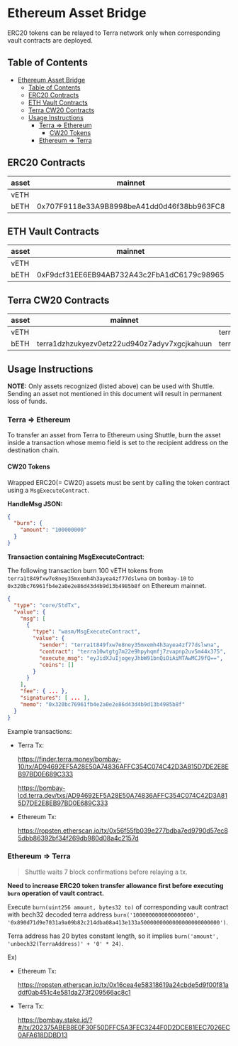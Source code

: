 # Ethereum Asset Bridge

ERC20 tokens can be relayed to Terra network only when corresponding vault contracts are deployed.

## Table of Contents

- [Ethereum Asset Bridge](#ethereum-asset-bridge)
  - [Table of Contents](#table-of-contents)
  - [ERC20 Contracts](#erc20-contracts)
  - [ETH Vault Contracts](#eth-vault-contracts)
  - [Terra CW20 Contracts](#terra-cw20-contracts)
  - [Usage Instructions](#usage-instructions)
    - [Terra => Ethereum](#terra--ethereum)
      - [CW20 Tokens](#cw20-tokens)
    - [Ethereum => Terra](#ethereum--terra)


## ERC20 Contracts
| asset | mainnet                                    | ropsten                                    |
| ----- | ------------------------------------------ | ------------------------------------------ |
| vETH  |                                            | 0xc778417E063141139Fce010982780140Aa0cD5Ab |
| bETH  | 0x707F9118e33A9B8998beA41dd0d46f38bb963FC8 | 0xA60100d5e12E9F83c1B04997314cf11685A618fF |

## ETH Vault Contracts

| asset | mainnet                                    | ropsten                                    |
| ----- | ------------------------------------------ | ------------------------------------------ |
| vETH  |                                            | 0xB9C9dC335F7059446f0a33c40eE6743b44973d45 |
| bETH  | 0xF9dcf31EE6EB94AB732A43c2FbA1dC6179c98965 | 0xDD7e8f8047D78bB103FAb4bAc1259Da207Da3861 |

## Terra CW20 Contracts

| asset | mainnet                                      | bombay-10                                 |
| ----- | -------------------------------------------- | -------------------------------------------- |
| vETH  |                                              | terra10wtgtg7m22e9hpyhqmfj7zvapnp2uv5m44x375 |
| bETH  | terra1dzhzukyezv0etz22ud940z7adyv7xgcjkahuun | terra19mkj9nec6e3y5754tlnuz4vem7lzh4n0lc2s3l |

## Usage Instructions

**NOTE:** Only assets recognized (listed above) can be used with Shuttle. Sending an asset not mentioned in this document will result in permanent loss of funds.

### Terra => Ethereum 

To transfer an asset from Terra to Ethereum using Shuttle, burn the asset inside a transaction whose memo field is set to the recipient address on the destination chain.

#### CW20 Tokens

Wrapped ERC20(= CW20) assets must be sent by calling the token contract using a `MsgExecuteContract`.

**HandleMsg JSON:**

```json
{
  "burn": {
    "amount": "100000000"
  }
}
```

**Transaction containing MsgExecuteContract**:

The following transaction burn 100 vETH tokens from `terra1t849fxw7e8ney35mxemh4h3ayea4zf77dslwna` on `bombay-10` to `0x320bc76961fb4e2a0e2e86d43d4b9d13b4985b8f` on Ethereum mainnet.

```json
{
  "type": "core/StdTx",
  "value": {
    "msg": [
      {
        "type": "wasm/MsgExecuteContract",
        "value": {
          "sender": "terra1t849fxw7e8ney35mxemh4h3ayea4zf77dslwna",
          "contract": "terra10wtgtg7m22e9hpyhqmfj7zvapnp2uv5m44x375",
          "execute_msg": "eyJidXJuIjogeyJhbW91bnQiOiAiMTAwMCJ9fQ==",
          "coins": []
        }
      }
    ],
    "fee": { ... },
    "signatures": [ ... ],
    "memo": "0x320bc76961fb4e2a0e2e86d43d4b9d13b4985b8f"
  }
}
```

Example transactions:

- Terra Tx:

  https://finder.terra.money/bombay-10/tx/AD94692EF5A28E50A74836AFFC354C074C42D3A815D7DE2E8EB97BD0E689C333

  https://bombay-lcd.terra.dev/txs/AD94692EF5A28E50A74836AFFC354C074C42D3A815D7DE2E8EB97BD0E689C333

- Ethereum Tx:

  https://ropsten.etherscan.io/tx/0x56f55fb039e277bdba7ed9790d57ec85dbb86392bf34f269db980d08a4c2157d

### Ethereum => Terra

> Shuttle waits 7 block confirmations before relaying a tx.

**Need to increase ERC20 token transfer allowance first before executing `burn` operation of vault contract.**

Execute `burn(uint256 amount, bytes32 to)` of corresponding vault contract with bech32 decoded terra address
`burn('1000000000000000000', '0x890d71d9e7031a9a09b82c214dba08a413e133a5000000000000000000000000')`.

Terra address has 20 bytes constant length, so it implies `burn('amount', 'unbech32(TerraAddress)' + '0' * 24)`.

Ex)

- Ethereum Tx:

  https://ropsten.etherscan.io/tx/0x16cea4e58318619a24cbde5d9f00f81addf0ab451c4e581da273f209566ac8c1

- Terra Tx:

  https://bombay.stake.id/?#/tx/202375ABEB8E0F30F50DFFC5A3FEC3244F0D2DCE81EEC7026EC0AFA618DDBD13
